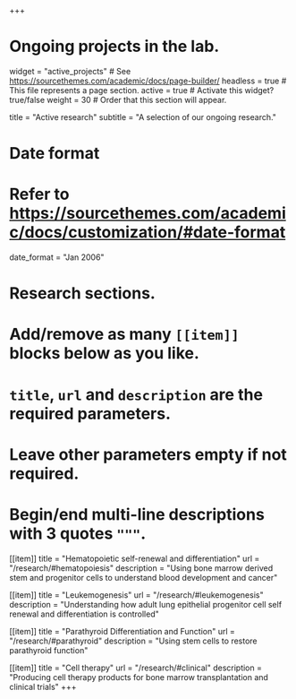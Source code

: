 +++
# Ongoing projects in the lab.
widget = "active_projects"  # See https://sourcethemes.com/academic/docs/page-builder/
headless = true  # This file represents a page section.
active = true  # Activate this widget? true/false
weight = 30  # Order that this section will appear.

title = "Active research"
subtitle = "A selection of our ongoing research."

# Date format
#   Refer to https://sourcethemes.com/academic/docs/customization/#date-format
date_format = "Jan 2006"

# Research sections.
#   Add/remove as many `[[item]]` blocks below as you like.
#   `title`, `url` and `description` are the required parameters.
#   Leave other parameters empty if not required.
#   Begin/end multi-line descriptions with 3 quotes `"""`.

[[item]]
  title = "Hematopoietic self-renewal and differentiation"
  url = "/research/#hematopoiesis"
  description = "Using bone marrow derived stem and progenitor cells to understand blood development and cancer"

[[item]]
  title = "Leukemogenesis"
  url = "/research/#leukemogenesis"
  description = "Understanding how adult lung epithelial progenitor cell self renewal and differentiation is controlled"


[[item]]
  title = "Parathyroid Differentiation and Function"
  url = "/research/#parathyroid"
  description = "Using stem cells to restore parathyroid function"

[[item]]
  title = "Cell therapy"
  url = "/research/#clinical"
  description = "Producing cell therapy products for bone marrow transplantation and clinical trials"
+++
